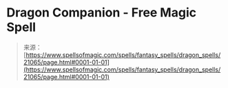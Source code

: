 <!--yml
category: 未分类
date: 2024-06-12 19:04:20
-->

# Dragon Companion - Free Magic Spell

> 来源：[https://www.spellsofmagic.com/spells/fantasy_spells/dragon_spells/21065/page.html#0001-01-01](https://www.spellsofmagic.com/spells/fantasy_spells/dragon_spells/21065/page.html#0001-01-01)